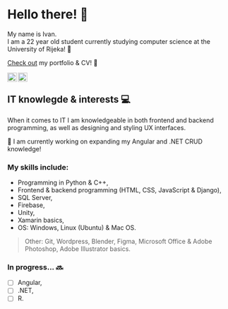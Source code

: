 # Hello there! 👋

My name is Ivan.  
I am a 22 year old student currently studying computer science at the University of Rijeka! 🏫  

[Check out](https://ivan-matejcic.netlify.app/) my portfolio & CV! 👀

<a href="https://www.linkedin.com/in/ivan-matej%C4%8Di%C4%87-066b1175/"><img align="left" src="https://raw.githubusercontent.com/yushi1007/yushi1007/main/images/linkedin.svg" alt="Ivan Matejčić | LinkedIn" width="21px"/></a>
<a href="https://instagram.com/ivanmatejcic_"><img align="left" src="https://raw.githubusercontent.com/yushi1007/yushi1007/main/images/instagram.svg" alt="Ivan Matejčić | Instagram" width="21px"/></a>
<br>

## IT knowlegde & interests 💻
When it comes to IT I am knowledgeable in both frontend and backend programming, as well as designing and styling UX interfaces.  

🔨 I am currently working on expanding my Angular and .NET CRUD knowledge!
### My skills include:
<ul>
  <li>Programming in Python & C++,</li>  
  <li>Frontend & backend programming (HTML, CSS, JavaScript & Django),</li>   
  <li>SQL Server,</li>
  <li>Firebase,</li>
  <li>Unity,</li>  
  <li>Xamarin basics,</li>
  <li>OS: Windows, Linux (Ubuntu) & Mac OS.</li>   
 </ul>
 
 > Other: Git, Wordpress, Blender, Figma, Microsoft Office & Adobe Photoshop, Adobe Illustrator basics.
 
### In progress... 🔜
- [ ] Angular,
- [ ] .NET,  
- [ ] R.
